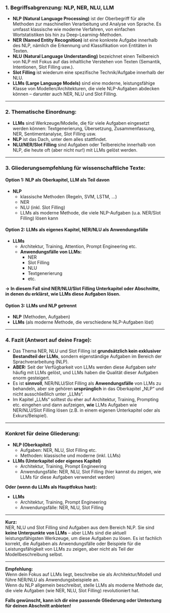 

### 1. **Begriffsabgrenzung: NLP, NER, NLU, LLM**

- **NLP (Natural Language Processing)** ist der Oberbegriff für alle Methoden zur maschinellen Verarbeitung und Analyse von Sprache. Es umfasst klassische wie moderne Verfahren, von einfachen Wortstatistiken bis hin zu Deep-Learning-Methoden.
- **NER (Named Entity Recognition)** ist eine konkrete Aufgabe innerhalb des NLP, nämlich die Erkennung und Klassifikation von Entitäten in Texten.
- **NLU (Natural Language Understanding)** bezeichnet einen Teilbereich von NLP mit Fokus auf das inhaltliche Verstehen von Texten (Semantik, Intentionen, Slot Filling usw.).
- **Slot Filling** ist wiederum eine spezifische Technik/Aufgabe innerhalb der NLU.
- **LLMs (Large Language Models)** sind eine moderne, leistungsfähige Klasse von Modellen/Architekturen, die viele NLP-Aufgaben abdecken können – darunter auch NER, NLU und Slot Filling.

---

### 2. **Thematische Einordnung:**

- **LLMs** sind Werkzeuge/Modelle, die für viele Aufgaben eingesetzt werden können: Textgenerierung, Übersetzung, Zusammenfassung, NER, Sentimentanalyse, Slot Filling usw.
- **NLP** ist das Dach, unter dem alles stattfindet.  
- **NLU/NER/Slot Filling** sind Aufgaben oder Teilbereiche innerhalb von NLP, die heute oft (aber nicht nur!) mit LLMs gelöst werden.

---

### 3. **Gliederungsempfehlung für wissenschaftliche Texte:**

#### **Option 1: NLP als Oberkapitel, LLM als Teil davon**
- **NLP**
  - klassische Methoden (Regeln, SVM, LSTM, ...)
  - NER
  - NLU (inkl. Slot Filling)
  - LLMs als moderne Methode, die viele NLP-Aufgaben (u.a. NER/Slot Filling) lösen kann

#### **Option 2: LLMs als eigenes Kapitel, NER/NLU als Anwendungsfälle**
- **LLMs**
  - Architektur, Training, Attention, Prompt Engineering etc.
  - **Anwendungsfälle von LLMs:**  
    - NER  
    - Slot Filling  
    - NLU  
    - Textgenerierung  
    - etc.

**→ In diesem Fall sind NER/NLU/Slot Filling Unterkapitel oder Abschnitte, in denen du erklärst, wie LLMs diese Aufgaben lösen.**

#### **Option 3: LLMs und NLP getrennt**
- **NLP** (Methoden, Aufgaben)
- **LLMs** (als moderne Methode, die verschiedene NLP-Aufgaben löst)

---

### 4. **Fazit (Antwort auf deine Frage):**

- Das Thema NER, NLU und Slot Filling ist **grundsätzlich kein exklusiver Bestandteil der LLMs**, sondern eigenständige Aufgaben im Bereich der Sprachverarbeitung (NLP).
- **ABER:** Seit der Verfügbarkeit von LLMs werden diese Aufgaben sehr häufig mit LLMs gelöst, und LLMs haben die Qualität dieser Aufgaben enorm gesteigert.
- Es ist **sinnvoll**, NER/NLU/Slot Filling als **Anwendungsfälle** von LLMs zu behandeln, aber sie gehören **ursprünglich** in das Oberkapitel „NLP“ und nicht ausschließlich unter „LLMs“.
- Im Kapitel „LLMs“ solltest du eher auf Architektur, Training, Prompting etc. eingehen und dann aufzeigen, **wie** LLMs Aufgaben wie NER/NLU/Slot Filling lösen (z.B. in einem eigenen Unterkapitel oder als Exkurs/Beispiel).

---

### **Konkret für deine Gliederung:**

- **NLP (Oberkapitel)**
  - Aufgaben: NER, NLU, Slot Filling etc.
  - Methoden: klassische und moderne (inkl. LLMs)
- **LLMs (Unterkapitel oder eigenes Kapitel)**
  - Architektur, Training, Prompt Engineering
  - Anwendungsfälle: NER, NLU, Slot Filling (hier kannst du zeigen, wie LLMs für diese Aufgaben verwendet werden)

**Oder (wenn du LLMs als Hauptfokus hast):**

- **LLMs**
  - Architektur, Training, Prompt Engineering
  - Anwendungsfälle: NER, NLU, Slot Filling

---

**Kurz:**  
NER, NLU und Slot Filling sind Aufgaben aus dem Bereich NLP. Sie sind **keine Unterpunkte von LLMs** – aber LLMs sind die aktuell leistungsfähigsten Werkzeuge, um diese Aufgaben zu lösen. Es ist fachlich korrekt, die Aufgaben als Anwendungsfälle oder Beispiele für die Leistungsfähigkeit von LLMs zu zeigen, aber nicht als Teil der Modellbeschreibung selbst.

---

**Empfehlung:**  
Wenn dein Fokus auf LLMs liegt, beschreibe sie als Architektur/Modell und führe NER/NLU als Anwendungsbeispiele an.  
Wenn du NLP allgemein beschreibst, stelle LLMs als moderne Methode dar, die viele Aufgaben (wie NER, NLU, Slot Filling) revolutioniert hat.

**Falls gewünscht, kann ich dir eine passende Gliederung oder Umtextung für deinen Abschnitt anbieten!**